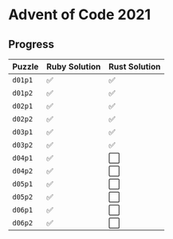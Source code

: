 # Advent of Code 2021

## Progress

Puzzle | Ruby Solution | Rust Solution
-|-|-
`d01p1` | ✅ | ✅
`d01p2` | ✅ | ✅
`d02p1` | ✅ | ✅
`d02p2` | ✅ | ✅
`d03p1` | ✅ | ✅
`d03p2` | ✅ | ✅
`d04p1` | ✅ | ⬜️
`d04p2` | ✅ | ⬜️
`d05p1` | ✅ | ⬜️
`d05p2` | ✅ | ⬜️
`d06p1` | ✅ | ⬜️
`d06p2` | ✅ | ⬜️
